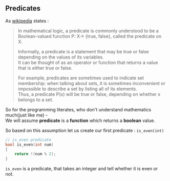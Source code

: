 ## Predicates

As [wikipedia](https://en.wikipedia.org/wiki/Predicate_(mathematical_logic)) states :
> In mathematical logic, a predicate is commonly understood to be a Boolean-valued function P: X→ {true, false}, called the predicate on X.  
>
> Informally, a predicate is a statement that may be true or false depending on the values of its variables.  
> It can be thought of as an operator or function that returns a value that is either true or false.  
>
> For example, predicates are sometimes used to indicate set membership: when talking about sets, it is sometimes inconvenient or impossible to describe a set by listing all of its elements.  
> Thus, a predicate P(x) will be true or false, depending on whether x belongs to a set.

So for the programming literates, who don't understand mathematics much(just like me) -   
We will assume **predicate** is a **function** which returns a **boolean** value.

So based on this assumption let us create our first predicate : `is_even(int)`

```cpp
// is_even predicate
bool is_even(int num) 
{ 
    return !(num % 2); 
}
```
`is_even` is a predicate, that takes an integer and tell whether it is even or not.

